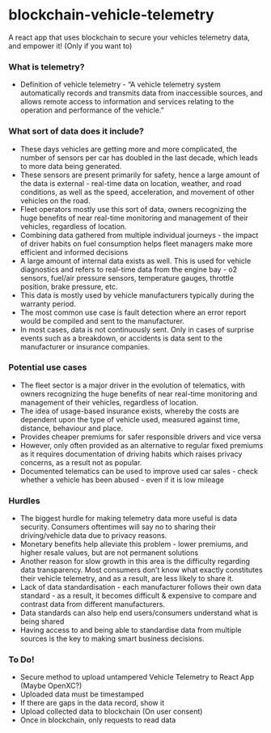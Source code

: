 # blockchain-vehicle-telemetry
A react app that uses blockchain to secure your vehicles telemetry data, and empower it! (Only if you want to)

### What is telemetry?
* Definition of vehicle telemetry - “A vehicle telemetry system automatically records and transmits data from inaccessible sources, and allows remote access to information and services relating to the operation and performance of the vehicle.”

### What sort of data does it include?
* These days vehicles are getting more and more complicated, the number of sensors per car has doubled in the last decade, which leads to more data being generated.
* These sensors are present primarily for safety, hence a large amount of the data is external - real-time data on location, weather, and road conditions, as well as the speed, acceleration, and movement of other vehicles on the road.
* Fleet operators mostly use this sort of data, owners recognizing the huge benefits of near real-time monitoring and management of their vehicles, regardless of location. 
* Combining data gathered from multiple individual journeys - the impact of driver habits on fuel consumption helps fleet managers make more efficient and informed decisions
* A large amount of internal data exists as well. This is used for vehicle diagnostics and refers to real-time data from the engine bay - o2 sensors, fuel/air pressure sensors, temperature gauges, throttle position, brake pressure, etc. 
* This data is mostly used by vehicle manufacturers typically during the warranty period.
* The most common use case is fault detection where an error report would be compiled and sent to the manufacturer.
* In most cases, data is not continuously sent. Only in cases of surprise events such as a breakdown, or accidents is data sent to the manufacturer or insurance companies.

### Potential use cases
* The fleet sector is a major driver in the evolution of telematics, with owners recognizing the huge benefits of near real-time monitoring and management of their vehicles, regardless of location. 
* The idea of usage-based insurance exists, whereby the costs are dependent upon the type of vehicle used, measured against time, distance, behaviour and place.
* Provides cheaper premiums for safer responsible drivers and vice versa
* However, only often provided as an alternative to regular fixed premiums as it requires documentation of driving habits which raises privacy concerns, as a result not as popular.
* Documented telematics can be used to improve used car sales - check whether a vehicle has been abused - even if it is low mileage

### Hurdles
* The biggest hurdle for making telemetry data more useful is data security. Consumers oftentimes will say no to sharing their driving/vehicle data due to privacy reasons.
* Monetary benefits help alleviate this problem - lower premiums, and higher resale values, but are not permanent solutions
* Another reason for slow growth in this area is the difficulty regarding data transparency. Most consumers don’t know what exactly constitutes their vehicle telemetry, and as a result, are less likely to share it.
* Lack of data standardisation - each manufacturer follows their own data standard - as a result, it becomes difficult & expensive to compare and contrast data from different manufacturers.
* Data standards can also help end users/consumers understand what is being shared
* Having access to and being able to standardise data from multiple sources is the key to making smart business decisions.

### To Do!
* Secure method to upload untampered Vehicle Telemetry to React App (Maybe OpenXC?) 
* Uploaded data must be timestamped 
* If there are gaps in the data record, show it
* Upload collected data to blockchain (On user consent)
* Once in blockchain, only requests to read data
